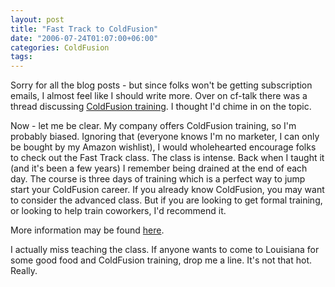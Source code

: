 ```yaml
---
layout: post
title: "Fast Track to ColdFusion"
date: "2006-07-24T01:07:00+06:00"
categories: ColdFusion 
tags: 
---
```


Sorry for all the blog posts - but since folks won't be getting subscription emails, I almost feel like I should write more. Over on cf-talk there was a thread discussing <a href="http://www.houseoffusion.com/cf_lists/message.cfm/forumid:4/messageid:247183">ColdFusion training</a>. I thought I'd chime in on the topic. 

Now - let me be clear. My company offers ColdFusion training, so I'm probably biased. Ignoring that (everyone knows I'm no marketer, I can only be bought by my Amazon wishlist), I would wholehearted encourage folks to check out the Fast Track class. The class is intense. Back when I taught it (and it's been a few years) I remember being drained at the end of each day. The course is three days of training which is a perfect way to jump start your ColdFusion career. If you already know ColdFusion, you may want to consider the advanced class. But if you are looking to get formal training, or looking to help train coworkers, I'd recommend it. 

More information may be found <a href="http://www.adobe.com/support/training/instructor_led_curriculum/fast_track_cfmx.html">here</a>.

I actually miss teaching the class. If anyone wants to come to Louisiana for some good food and ColdFusion training, drop me a line. It's not that hot. Really.